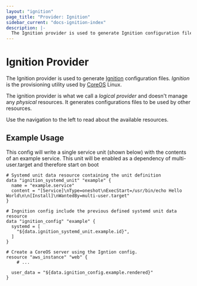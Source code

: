 ```yaml
---
layout: "ignition"
page_title: "Provider: Ignition"
sidebar_current: "docs-ignition-index"
description: |-
  The Ignition provider is used to generate Ignition configuration files used by CoreOS Linux.
---
```


# Ignition Provider

The Ignition provider is used to generate [Ignition](https://coreos.com/ignition/docs/latest/) configuration files. _Ignition_ is the provisioning utility used by [CoreOS](https://coreos.com/) Linux.

The ignition provider is what we call a _logical provider_ and doesn't manage any _physical_ resources. It generates configurations files to be used by other resources.

Use the navigation to the left to read about the available resources.

## Example Usage

This config will write a single service unit (shown below) with the contents of an example service. This unit will be enabled as a dependency of multi-user.target and therefore start on boot

```
# Systemd unit data resource containing the unit definition
data "ignition_systemd_unit" "example" {
  name = "example.service"
  content = "[Service]\nType=oneshot\nExecStart=/usr/bin/echo Hello World\n\n[Install]\nWantedBy=multi-user.target"
}

# Ingnition config include the previous defined systemd unit data resource
data "ignition_config" "example" {
  systemd = [
    "${data.ignition_systemd_unit.example.id}",
  ]
}

# Create a CoreOS server using the Igntion config.
resource "aws_instance" "web" {
    # ...

  user_data = "${data.ignition_config.example.rendered}"
}
```
